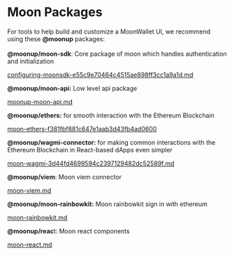 # Moon Packages

For tools to help build and customize a MoonWallet UI, we recommend using these **@moonup** packages:\
\
**@moonup/moon-sdk**: Core package of moon which handles authentication and initialization

[configuring-moonsdk-e55c9e70464c4515ae898ff3cc1a9a1d.md](../getting-started-with-moon-916ac83bad5646adb704eeaf6bcde252/configuring-moonsdk-e55c9e70464c4515ae898ff3cc1a9a1d.md "mention")

**@moonup/moon-api:** Low level api package

[moonup-moon-api.md](moonup-moon-api.md "mention")

**@moonup/ethers:** for smooth interaction with the Ethereum Blockchain

[moon-ethers-f381fbf881c647e1aab3d43fb4ad0600](moon-ethers-f381fbf881c647e1aab3d43fb4ad0600/ "mention")

**@moonup/wagmi-connector:** for making common interactions with the Ethereum Blockchain in React-based dApps even simpler

[moon-wagmi-3d44fd4699594c2397129482dc52589f.md](moon-wagmi-3d44fd4699594c2397129482dc52589f.md "mention")

**@moonup/viem**: Moon viem connector

[moon-viem.md](moon-viem.md "mention")

**@moonup/moon-rainbowkit:** Moon rainbowkit sign in with ethereum&#x20;

[moon-rainbowkit.md](moon-rainbowkit.md "mention")

**@moonup/reac**t: Moon react components

[moon-react.md](moon-react.md "mention")
